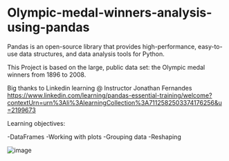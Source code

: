 # Olympic-medal-winners-analysis-using-pandas
Pandas is an open-source library that provides high-performance, easy-to-use data structures, and data analysis tools for Python.

This Project is based on the large, public data set: the Olympic medal winners from 1896 to 2008.


Big thanks to Linkedin learning @  Instructor Jonathan Fernandes
https://www.linkedin.com/learning/pandas-essential-training/welcome?contextUrn=urn%3Ali%3AlearningCollection%3A7112582503374176256&u=2199673

Learning objectives:

-DataFrames
-Working with plots
-Grouping data
-Reshaping



![image](https://github.com/Manpreetkaur0509/Olympic-medal-winners-analysis-using-pandas/assets/146500547/ff127721-9d79-4942-9a24-b56a71f531a4)
